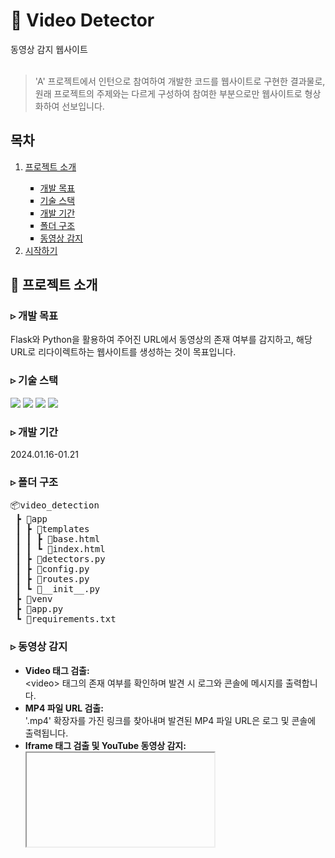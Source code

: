 <h1>🎦 Video Detector</h1>
동영상 감지 웹사이트<br/><br/>
<blockquote>
   'A' 프로젝트에서 인턴으로 참여하여 개발한 코드를 웹사이트로 구현한 결과물로, 원래 프로젝트의 주제와는 다르게 구성하여 참여한 부분으로만 웹사이트로 형상화하여 선보입니다.
</blockquote>

<h2>목차</h2>
<ol style="margin-top: 0; margin-bottom: 0;">
   <li><a href="#프로젝트-소개">프로젝트 소개</a></li>
   <ul style="list-style-type: square">
     <li><a href="#개발-목표">개발 목표</a></li>
     <li><a href="#기술-스택">기술 스택</a></li>
     <li><a href="#개발-기간">개발 기간</a></li>
     <li><a href="#폴더-구조">폴더 구조</a></li>
    <li><a href="#동영상-감지">동영상 감지</a></li>
   </ul>
   <li><a href="#시작하기">시작하기</a></li>
</ol>

<h2 id="프로젝트-소개">🔴 프로젝트 소개</h2>
<h3 id="개발-목표">▹ 개발 목표</h3>
Flask와 Python을 활용하여 주어진 URL에서 동영상의 존재 여부를 감지하고, 해당 URL로 리다이렉트하는 웹사이트를 생성하는 것이 목표입니다.
<h3 id="기술-스택">▹ 기술 스택</h3>
<p>
 <img src="https://img.shields.io/badge/python-3776AB?style=for-the-badge&logo=python&logoColor=white">
 <img src="https://img.shields.io/badge/flask-000000?style=for-the-badge&logo=flask&logoColor=white">
 <img src="https://img.shields.io/badge/html5-E34F26?style=for-the-badge&logo=html5&logoColor=white">
 <img src="https://img.shields.io/badge/bootstrap-7952B3?style=for-the-badge&logo=bootstrap&logoColor=white">
</p>
<h3 id="개발-기간">▹ 개발 기간</h3>
2024.01.16-01.21 <br>
<h3 id="폴더-구조">▹ 폴더 구조</h3>
<pre>
📦video_detection
 ┣ 📂app
 ┃ ┣ 📂templates
 ┃ ┃ ┣ 📜base.html
 ┃ ┃ ┗ 📜index.html
 ┃ ┣ 📜detectors.py
 ┃ ┣ 📜config.py
 ┃ ┣ 📜routes.py
 ┃ ┗ 📜__init__.py
 ┣ 📂venv
 ┣ 📜app.py
 ┗ 📜requirements.txt
</pre>
<h3 id="동영상-감지">▹ 동영상 감지</h3>
<ul>
  <li><b>Video 태그 검출:</b><br/>
      &lt;video&gt; 태그의 존재 여부를 확인하며 발견 시 로그와 콘솔에 메시지를 출력합니다.
  </li>
  <li><b>MP4 파일 URL 검출: </b><br/>
    '.mp4' 확장자를 가진 링크를 찾아내며 발견된 MP4 파일 URL은 로그 및 콘솔에 출력됩니다.
  </li>
  <li><b>Iframe 태그 검출 및 YouTube 동영상 감지:</b><br/>
    <iframe> 태그를 찾아내며 YouTube 동영상이 포함된 경우도 감지합니다.
  </li>
  <li><b>JSON-LD 스크립트 검출 및 VideoObject 파싱:</b><br/>
    'application/ld+json' 유형의 <script> 태그를 찾아내며, VideoObject가 있는 경우도 감지합니다.
  </li>
  <li><b>JavaScript 코드에서 동영상 참조 검사:</b><br/> 
    JavaScript 코드에서 'video' 참조를 확인하며 발견 시 로그와 콘솔에 메시지를 출력합니다.
  </li>
</ul>

<h2 id="시작하기">⏯️ 시작하기</h2>
<pre>
 
 # 가상 환경 생성
 python3.12 -m venv venv
 
 # 가상 환경 활성화 (macOS/Linux)
 source venv/bin/activate
 
 # 가상 환경 활성화 (Windows)
 venv\Scripts\activate
 
 # 필요한 패키지 설치
 pip install -r requirements.txt
 
 # Flask와 Werkzeug 설치 또는 업그레이드
 pip install --upgrade Flask Werkzeug
 
 # requests 패키지 설치
 pip install requests
 
 # BeautifulSoup4 패키지 설치
 pip install beautifulsoup4
 
 # Flask 애플리케이션 실행
 python app.py
 
</pre>
